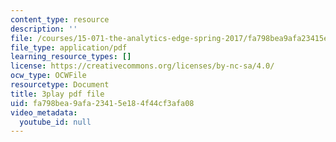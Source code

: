 ```yaml
---
content_type: resource
description: ''
file: /courses/15-071-the-analytics-edge-spring-2017/fa798bea9afa23415e184f44cf3afa08_ag4Qe2uheP0.pdf
file_type: application/pdf
learning_resource_types: []
license: https://creativecommons.org/licenses/by-nc-sa/4.0/
ocw_type: OCWFile
resourcetype: Document
title: 3play pdf file
uid: fa798bea-9afa-2341-5e18-4f44cf3afa08
video_metadata:
  youtube_id: null
---
```

